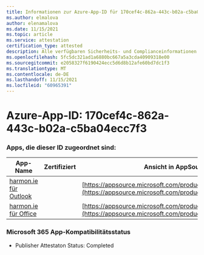 ```yaml
---
title: Informationen zur Azure-App-ID für 170cef4c-862a-443c-b02a-c5ba04ecc7f3
ms.author: elmalova
author: elenamalova
ms.date: 11/15/2021
ms.topic: article
ms.service: attestation
certification_type: attested
description: Alle verfügbaren Sicherheits- und Complianceinformationen für 170cef4c-862a-443c-b02a-c5ba04ecc7f3.
ms.openlocfilehash: 5fc5dc321ad1a6880bc667a5a3cda40909318e00
ms.sourcegitcommit: e2058327f6190424ecc5d6d8b12afe60bd7dc1f3
ms.translationtype: MT
ms.contentlocale: de-DE
ms.lasthandoff: 11/15/2021
ms.locfileid: "60965391"
---
```

# <a name="azure-app-id-170cef4c-862a-443c-b02a-c5ba04ecc7f3"></a>Azure-App-ID: 170cef4c-862a-443c-b02a-c5ba04ecc7f3


### <a name="apps-associated-with-this-id"></a>Apps, die dieser ID zugeordnet sind:
| **App-Name** | **Zertifiziert** | **Ansicht in AppSource** |
|--------------|---------------|-----------------------|
| [harmon.ie für Outlook](https://docs.microsoft.com/microsoft-365-app-certification/forward/WA103004101) |  | [https://appsource.microsoft.com/product/office/WA103004101](https://appsource.microsoft.com/product/office/WA103004101) |
| [harmon.ie für Office](https://docs.microsoft.com/microsoft-365-app-certification/forward/WA104381050) |  | [https://appsource.microsoft.com/product/office/WA104381050](https://appsource.microsoft.com/product/office/WA104381050) |

### <a name="microsoft-365-app-compliance-status"></a>Microsoft 365 App-Kompatibilitätsstatus
- Publisher Attestaton Status: Completed
